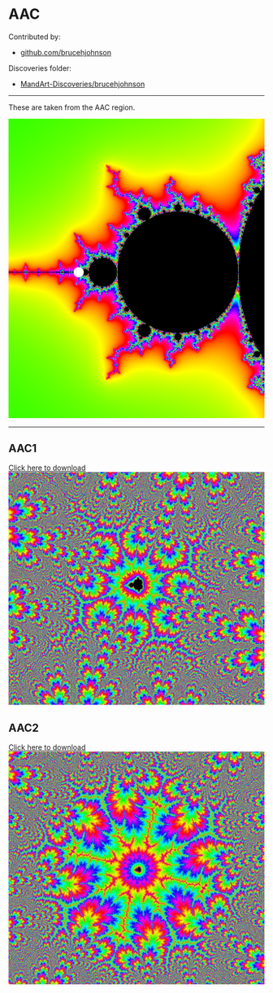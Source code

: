# AAC

Contributed by:

- [github.com/brucehjohnson](https://github.com/brucehjohnson)

Discoveries folder:

- [MandArt-Discoveries/brucehjohnson](https://github.com/denisecase/MandArt-Discoveries/tree/main/brucehjohnson)

-----

These are taken from the AAC region. 

![AAC](AAC.png)

-----

## AAC1

<a href="AAC1.mandart" download="AAC1.mandart">Click here to download</a><br>
!["AAC1"](AAC1.png)

## AAC2

<a href="AAC2.mandart" download="AAC2.mandart">Click here to download</a><br>
!["AAC2"](AAC2.png)

